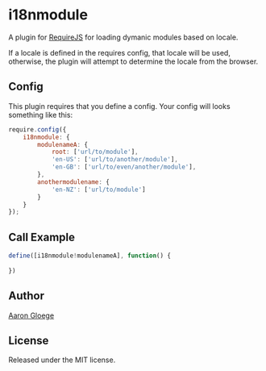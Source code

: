 i18nmodule
==========

A plugin for [RequireJS](http://requirejs.org) for loading dymanic modules based on locale.

If a locale is defined in the requires config, that locale will be used, otherwise, the plugin will attempt to determine the locale from the browser.

## Config

This plugin requires that you define a config. Your config will looks something like this:

```js
require.config({
    i18nmodule: {
        modulenameA: {
            root: ['url/to/module'],
            'en-US': ['url/to/another/module'],
            'en-GB': ['url/to/even/another/module'],
        },
        anothermodulename: {
            'en-NZ': ['url/to/module']
        }
    }
});
```

## Call Example

```js
define([i18nmodule!modulenameA], function() {
    
})
```

## Author

[Aaron Gloege](http://www.aarongloege.com/)



## License

Released under the MIT license.